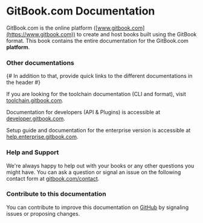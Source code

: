 # GitBook.com Documentation

GitBook.com is the online platform ([www.gitbook.com](https://www.gitbook.com)) to create and host books built using the GitBook format. This book contains the entire documentation for the GitBook.com **platform**. 

### Other documentations

{# In addition to that, provide quick links to the different documentations in the header #}

If you are looking for the toolchain documentation (CLI and format), visit [toolchain.gitbook.com](https://toolchain.gitbook.com).

Documentation for developers (API & Plugins) is accessible at [developer.gitbook.com](https://developer.gitbook.com).

Setup guide and documentation for the enterprise version is accessible at [help.enterprise.gitbook.com](http://help.enterprise.gitbook.com).

### Help and Support

We're always happy to help out with your books or any other questions you might have. You can ask a question or signal an issue on the following contact form at [gitbook.com/contact](https://www.gitbook.com/contact).

### Contribute to this documentation

You can contribute to improve this documentation on [GitHub](https://github.com/GitbookIO/documentation) by signaling issues or proposing changes.
